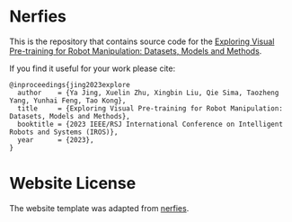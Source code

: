 # Nerfies

This is the repository that contains source code for the [Exploring Visual Pre-training for Robot Manipulation: Datasets, Models and Methods](https://explore-pretrain-robot.github.io).

If you find it useful for your work please cite:
```
@inproceedings{jing2023explore
  author    = {Ya Jing, Xuelin Zhu, Xingbin Liu, Qie Sima, Taozheng Yang, Yunhai Feng, Tao Kong},
  title     = {Exploring Visual Pre-training for Robot Manipulation: Datasets, Models and Methods},
  booktitle = {2023 IEEE/RSJ International Conference on Intelligent Robots and Systems (IROS)},
  year      = {2023},
}
```

# Website License
The website template was adapted from [nerfies](https://github.com/nerfies/nerfies.github.io).
